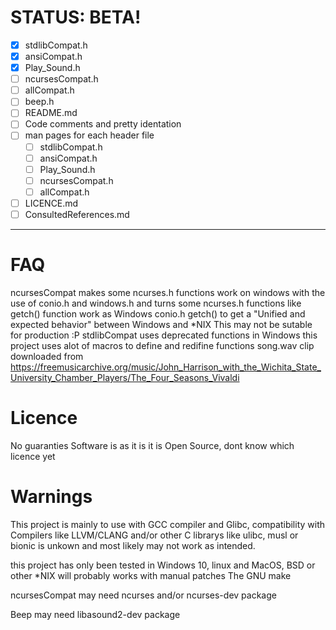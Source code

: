 # STATUS: BETA!

- [x] stdlibCompat.h
- [x] ansiCompat.h
- [x] Play_Sound.h
- [ ] ncursesCompat.h
- [ ] allCompat.h
- [ ] beep.h
- [ ] README.md
- [ ] Code comments and pretty identation
- [ ] man pages for each header file
    - [ ] stdlibCompat.h
    - [ ] ansiCompat.h
    - [ ] Play_Sound.h
    - [ ] ncursesCompat.h
    - [ ] allCompat.h
- [ ] LICENCE.md
- [ ] ConsultedReferences.md

---


# FAQ
ncursesCompat makes some ncurses.h functions work on windows with the use of conio.h and windows.h and turns some ncurses.h functions like getch() function work as Windows conio.h getch() to get a "Unified and expected behavior" between Windows and *NIX
This may not be sutable for production :P
stdlibCompat uses deprecated functions in Windows
this project uses alot of macros to define and redifine functions
song.wav clip downloaded from https://freemusicarchive.org/music/John_Harrison_with_the_Wichita_State_University_Chamber_Players/The_Four_Seasons_Vivaldi

# Licence
No guaranties
Software is as it is
it is Open Source, dont know which licence yet

# Warnings
This project is mainly to use with GCC compiler and Glibc, compatibility with Compilers like LLVM/CLANG and/or other C librarys like ulibc, musl or bionic is unkown and most likely may not work as intended. 

this project has only been tested in Windows 10, linux and MacOS, BSD or other *NIX will probably works with manual patches
The GNU make

ncursesCompat may need ncurses and/or ncurses-dev package 

Beep may need libasound2-dev package


